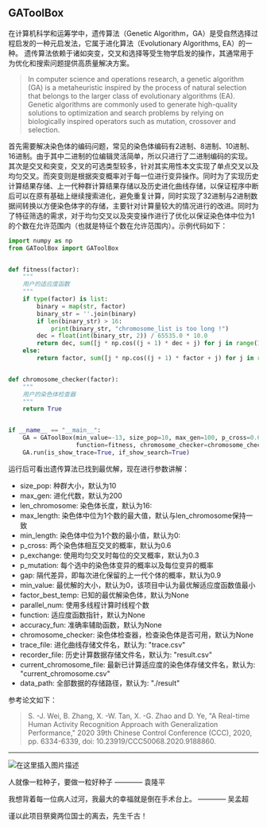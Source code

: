 ## GAToolBox

在计算机科学和运筹学中，遗传算法（Genetic Algorithm，GA）是受自然选择过程启发的一种元启发法，它属于进化算法（Evolutionary Algorithms, EA）的一种。 遗传算法依赖于诸如突变，交叉和选择等受生物学启发的操作，其通常用于为优化和搜索问题提供高质量解决方案。

> In computer science and operations research, a genetic algorithm (GA) is a metaheuristic inspired by the process of natural selection that belongs to the larger class of evolutionary algorithms (EA). Genetic algorithms are commonly used to generate high-quality solutions to optimization and search problems by relying on biologically inspired operators such as mutation, crossover and selection.

首先需要解决染色体的编码问题，常见的染色体编码有2进制、8进制、10进制、16进制。由于其中二进制的位编辑灵活简单，所以只进行了二进制编码的实现。其次是交叉和突变，交叉的可选类型较多，针对其实用性本文实现了单点交叉以及均匀交叉。而突变则是根据突变概率对于每一位进行变异操作。同时为了实现历史计算结果存储、上一代种群计算结果存储以及历史进化曲线存储，以保证程序中断后可以在原有基础上继续搜索进化，避免重复计算，同时实现了32进制与2进制数据间转换以方便染色体字的存储，主要针对计算量较大的情况进行的改进。同时为了特征筛选的需求，对于均匀交叉以及突变操作进行了优化以保证染色体中位为1的个数在允许范围内（也就是特征个数在允许范围内）。示例代码如下：

```python
import numpy as np
from GAToolBox import GAToolBox


def fitness(factor):
    """
    用户的适应度函数
    """
    if type(factor) is list:
        binary = map(str, factor)
        binary_str = ''.join(binary)
        if len(binary_str) > 16:
            print(binary_str, "chromosome_list is too long !")
        dec = float(int(binary_str, 2)) / 65535.0 * 10.0
        return dec, sum([j * np.cos((j + 1) * dec + j) for j in range(1, 6)])
    else:
        return factor, sum([j * np.cos((j + 1) * factor + j) for j in range(1, 6)])


def chromosome_checker(factor):
    """
    用户的染色体检查器
    """
    return True


if __name__ == "__main__":
    GA = GAToolBox(min_value=-13, size_pop=10, max_gen=100, p_cross=0.6, p_exchange=0.3, p_mutation=0.4,
                   function=fitness, chromosome_checker=chromosome_checker)
    GA.run(is_show_trace=True, if_show_search=True)

```

运行后可看出遗传算法已找到最优解，现在进行参数讲解：
- size_pop: 种群大小，默认为10
- max_gen: 进化代数，默认为200
- len_chromosome: 染色体长度，默认为16: 
- max_length: 染色体中位为1个数的最大值，默认与len_chromosome保持一致
- min_length: 染色体中位为1个数的最小值，默认为0: 
- p_cross: 两个染色体相互交叉的概率，默认为0.6
- p_exchange: 使用均匀交叉时每位的交叉概率，默认为0.3
- p_mutation: 每个选中的染色体变异的概率以及每位变异的概率
- gap: 隔代差异，即每次进化保留的上一代个体的概率，默认为0.9
- min_value: 最优解的大小，默认为0，该项目中认为最优解适应度函数值最小
- factor_best_temp: 已知的最优解染色体，默认为None
- parallel_num: 使用多线程计算时线程个数
- function: 适应度函数指针，默认为None
- accuracy_fun: 准确率辅助函数，默认为None
- chromosome_checker: 染色体检查器，检查染色体是否可用，默认为None
- trace_file: 进化曲线存储文件名，默认为: "trace.csv"
- recorder_file: 历史计算数据存储文件名，默认为: "result.csv"
- current_chromosome_file: 最新已计算适应度的染色体存储文件名，默认为: "current_chromosome.csv"
- data_path: 全部数据的存储路径，默认为: "./result"

参考论文如下：
> S. -J. Wei, B. Zhang, X. -W. Tan, X. -G. Zhao and D. Ye, "A Real-time Human Activity Recognition Approach with Generalization Performance," 2020 39th Chinese Control Conference (CCC), 2020, pp. 6334-6339, doi: 10.23919/CCC50068.2020.9188860.

---

![在这里插入图片描述](https://img-blog.csdnimg.cn/20210524100538845.jpg)

人就像一粒种子，要做一粒好种子 ———— 袁隆平

我想背着每一位病人过河，我最大的幸福就是倒在手术台上。 ———— 吴孟超

谨以此项目祭奠两位国士的离去，先生千古！
